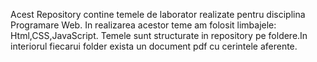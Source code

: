 Acest Repository contine temele de laborator realizate pentru disciplina Programare Web. In realizarea acestor teme am folosit limbajele: Html,CSS,JavaScript. Temele sunt structurate in repository pe foldere.In interiorul fiecarui folder exista un document pdf cu cerintele aferente.
